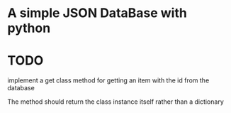# A simple JSON DataBase with python


# TODO
implement a get class method for getting an item with the id from the database

The method should return the class instance itself rather than a dictionary